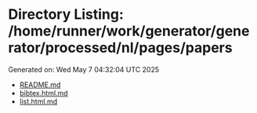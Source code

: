 # Directory Listing: /home/runner/work/generator/generator/processed/nl/pages/papers
Generated on: Wed May  7 04:32:04 UTC 2025

- [README.md](README.md)
- [bibtex.html.md](bibtex.html.md)
- [list.html.md](list.html.md)
